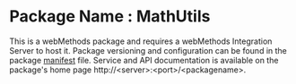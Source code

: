 # Package Name : MathUtils
This is a webMethods package and requires a webMethods Integration Server to host it. Package versioning and configuration can be found in the package [manifest](./MathUtils/manifest.v3) file. Service and API documentation is available on the package's home page http://&lt;server&gt;:&lt;port&gt;/&lt;packagename>.